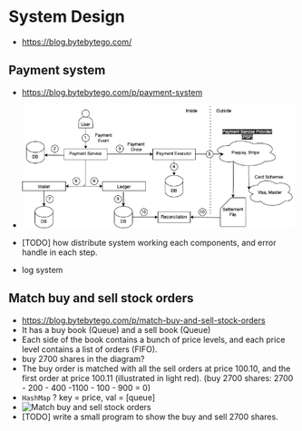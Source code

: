 # System Design

- <https://blog.bytebytego.com/>

## Payment system

- <https://blog.bytebytego.com/p/payment-system>

- ![Payment System](/A-System-Design/Img/payment_system.png)
- [TODO] how distribute system working each components, and error handle in each step.
- log system

## Match buy and sell stock orders

- <https://blog.bytebytego.com/p/match-buy-and-sell-stock-orders>
- It has a buy book (Queue) and a sell book (Queue)
- Each side of the book contains a bunch of price levels, and each price level contains a list of orders (FIFO).
- buy 2700 shares in the diagram?
- The buy order is matched with all the sell orders at price 100.10, and the first order at price 100.11 (illustrated in light red). (buy 2700 shares: 2700 - 200 - 400 -1100 - 100 - 900 = 0)
- `HashMap` ? key = price, val = [queue]
- ![Match buy and sell stock orders](/A-System-Design/Img/match-buy-and-sell-stock-orders.drawio)
- [TODO] write a small program to show the buy and sell 2700 shares.
